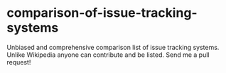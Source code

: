 comparison-of-issue-tracking-systems
====================================

Unbiased and comprehensive comparison list of issue tracking systems. Unlike Wikipedia anyone can contribute and be listed. Send me a pull request! 
